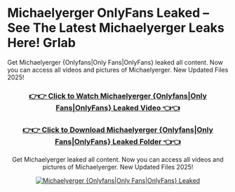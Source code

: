 # Michaelyerger OnlyFans Leaked – See The Latest Michaelyerger Leaks Here! GrIab

Get Michaelyerger {Onlyfans|Only Fans|OnlyFans} leaked all content. Now you can access all videos and pictures of Michaelyerger. New Updated Files 2025!  
<div align="center">
  
### [👉👉 Click to Watch Michaelyerger {Onlyfans|Only Fans|OnlyFans} Leaked Video 👈👈](https://links2leaks.com/michaelyerger)  
### [👉👉 Click to Download Michaelyerger {Onlyfans|Only Fans|OnlyFans} Leaked Folder 👈👈](https://links2leaks.com/michaelyerger)  

Get Michaelyerger leaked all content. Now you can access all videos and pictures of Michaelyerger. New Updated Files 2025!  

[![Michaelyerger {Onlyfans|Only Fans|OnlyFans} Leaked](https://i.ibb.co/93hzkbrt/l2l.gif)](https://links2leaks.com/michaelyerger)  

</div>
